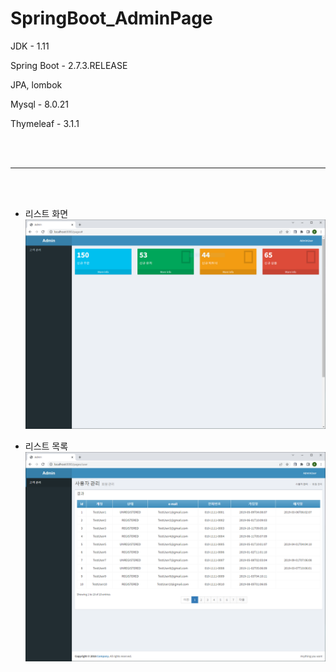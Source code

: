 # SpringBoot_AdminPage

JDK - 1.11

Spring Boot - 2.7.3.RELEASE

JPA, lombok

Mysql - 8.0.21

Thymeleaf - 3.1.1

<br><br><hr><br><br>

- 리스트 화면
![image](https://raw.githubusercontent.com/joohhcse/joohhcse.github.io/master/assets/images/adminPage1.PNG)

- 리스트 목록
![image](https://raw.githubusercontent.com/joohhcse/joohhcse.github.io/master/assets/images/adminPage2.PNG)
